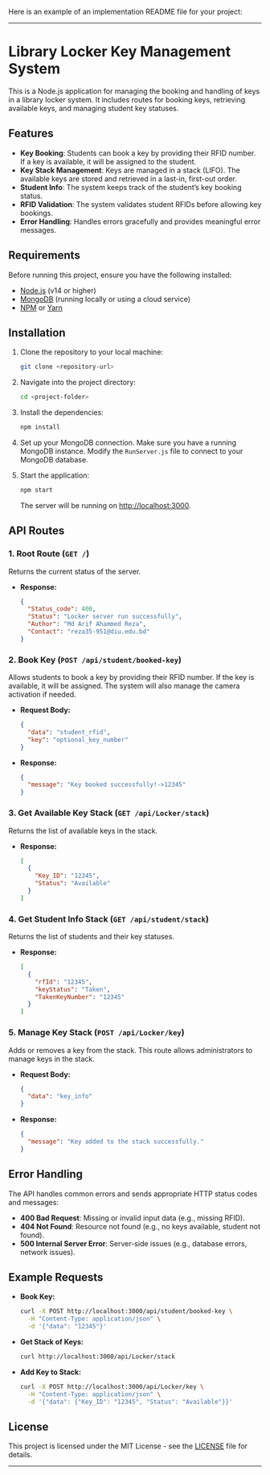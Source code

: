 Here is an example of an implementation README file for your project:

---

# Library Locker Key Management System

This is a Node.js application for managing the booking and handling of keys in a library locker system. It includes routes for booking keys, retrieving available keys, and managing student key statuses.

## Features

- **Key Booking**: Students can book a key by providing their RFID number. If a key is available, it will be assigned to the student.
- **Key Stack Management**: Keys are managed in a stack (LIFO). The available keys are stored and retrieved in a last-in, first-out order.
- **Student Info**: The system keeps track of the student’s key booking status.
- **RFID Validation**: The system validates student RFIDs before allowing key bookings.
- **Error Handling**: Handles errors gracefully and provides meaningful error messages.

## Requirements

Before running this project, ensure you have the following installed:

- [Node.js](https://nodejs.org/) (v14 or higher)
- [MongoDB](https://www.mongodb.com/) (running locally or using a cloud service)
- [NPM](https://www.npmjs.com/) or [Yarn](https://yarnpkg.com/)

## Installation

1. Clone the repository to your local machine:

   ```bash
   git clone <repository-url>
   ```

2. Navigate into the project directory:

   ```bash
   cd <project-folder>
   ```

3. Install the dependencies:

   ```bash
   npm install
   ```

4. Set up your MongoDB connection. Make sure you have a running MongoDB instance. Modify the `RunServer.js` file to connect to your MongoDB database.

5. Start the application:

   ```bash
   npm start
   ```

   The server will be running on [http://localhost:3000](http://localhost:3000).

## API Routes

### 1. **Root Route** (`GET /`)

Returns the current status of the server.

- **Response:**
  ```json
  {
    "Status_code": 400,
    "Status": "Locker server run successfully",
    "Author": "Md Arif Ahammed Reza",
    "Contact": "reza35-951@diu.edu.bd"
  }
  ```

### 2. **Book Key** (`POST /api/student/booked-key`)

Allows students to book a key by providing their RFID number. If the key is available, it will be assigned. The system will also manage the camera activation if needed.

- **Request Body:**
  ```json
  {
    "data": "student_rfid",
    "key": "optional_key_number"
  }
  ```

- **Response:**
  ```json
  {
    "message": "Key booked successfully!->12345"
  }
  ```

### 3. **Get Available Key Stack** (`GET /api/Locker/stack`)

Returns the list of available keys in the stack.

- **Response:**
  ```json
  [
    {
      "Key_ID": "12345",
      "Status": "Available"
    }
  ]
  ```

### 4. **Get Student Info Stack** (`GET /api/student/stack`)

Returns the list of students and their key statuses.

- **Response:**
  ```json
  [
    {
      "rfId": "12345",
      "keyStatus": "Taken",
      "TakenKeyNumber": "12345"
    }
  ]
  ```

### 5. **Manage Key Stack** (`POST /api/Locker/key`)

Adds or removes a key from the stack. This route allows administrators to manage keys in the stack.

- **Request Body:**
  ```json
  {
    "data": "key_info"
  }
  ```

- **Response:**
  ```json
  {
    "message": "Key added to the stack successfully."
  }
  ```

## Error Handling

The API handles common errors and sends appropriate HTTP status codes and messages:

- **400 Bad Request**: Missing or invalid input data (e.g., missing RFID).
- **404 Not Found**: Resource not found (e.g., no keys available, student not found).
- **500 Internal Server Error**: Server-side issues (e.g., database errors, network issues).

## Example Requests

- **Book Key:**

  ```bash
  curl -X POST http://localhost:3000/api/student/booked-key \
    -H "Content-Type: application/json" \
    -d '{"data": "12345"}'
  ```

- **Get Stack of Keys:**

  ```bash
  curl http://localhost:3000/api/Locker/stack
  ```

- **Add Key to Stack:**

  ```bash
  curl -X POST http://localhost:3000/api/Locker/key \
    -H "Content-Type: application/json" \
    -d '{"data": {"Key_ID": "12345", "Status": "Available"}}'
  ```

## License

This project is licensed under the MIT License - see the [LICENSE](LICENSE) file for details.

---
